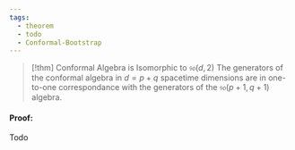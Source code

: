 ```yaml
---
tags:
  - theorem
  - todo
  - Conformal-Bootstrap
---
```

> [!thm] Conformal Algebra is Isomorphic to $\mathfrak{so}(d,2)$ 
> The generators of the conformal algebra in $d=p+q$ spacetime dimensions are in one-to-one correspondance with the generators of the $\mathfrak{so}(p+1,q+1)$ algebra.

#### Proof:
Todo